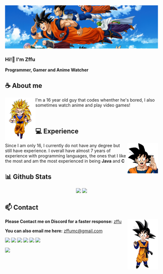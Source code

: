 ![Preview](assets/background.jpg)


### Hi!👋 I'm Zffu

**Programmer, Gamer and Anime Watcher** 

## **☕ About me**
<a href="https://github.com/Zffu"><img align="left" width="100" src="./assets/1.png"></a>
I'm a 16 year old guy that codes whenther he's bored, I also sometimes watch anime and play video games!
<br><br><br>

## **💻 Experience**
<a href="https://github.com/Zffu"><img align="right" width="100" src="./assets/2.png"></a> Since I am only 16, I currently do not have any degree but still have experience. I overall have almost 7 years of experience with programming languages, the ones that I like the most and am the most experienced in being **Java** and **C**


## **📊 Github Stats**
<p align="center"><img width="50%" src="https://github-readme-stats.vercel.app/api?username=Zffu&show_icons=true&count_private=true&theme=react&hide_border=true&bg_color=0D1117"/> <img width="45%" src="https://github-readme-stats.vercel.app/api/top-langs/?username=Zffu&show_icons=true&count_private=true&theme=react&hide_border=true&bg_color=0D1117&layout=compact"/>
</p>

<!-- <br><br><br><br> -->
## **📫 Contact**
<a href="https://github.com/Zffu"><img align="right" width="100" src="./assets/3.png" /></a>
**Please Contact me on Discord for a faster response:** [zffu](https://discord.com/users/950435898410024970)

**You can also email me here:** zffumc@gmail.com

[![](https://img.shields.io/static/v1?message=Youtube&logo=youtube&label=&color=FF0000&logoColor=white&labelColor=&style=for-the-badge)](https://youtube.com/Zffu)
[![](https://img.shields.io/static/v1?message=Github&logo=github&label=&color=white&logoColor=black&labelColor=&style=for-the-badge)](https://github.com/Zffu)
[![](https://img.shields.io/static/v1?message=Instagram&logo=instagram&label=&color=orange&logoColor=white&labelColor=&style=for-the-badge)](https://instagram.com/zffudev)
[![](https://img.shields.io/static/v1?message=Steam&logo=steam&label=&color=blue&logoColor=white&labelColor=&style=for-the-badge)](https://steamcommunity.com/id/zffu/)
[![](https://img.shields.io/static/v1?message=Anilist&logo=anilist&label=&color=blue&logoColor=white&labelColor=&style=for-the-badge)](https://anilist.co/user/Zffu/)
[![](https://img.shields.io/static/v1?message=Discord&logo=discord&label=&color=blue&logoColor=white&labelColor=&style=for-the-badge)](https://discord.com/users/950435898410024970)

[![](https://komarev.com/ghpvc/?username=Zffu)]()
